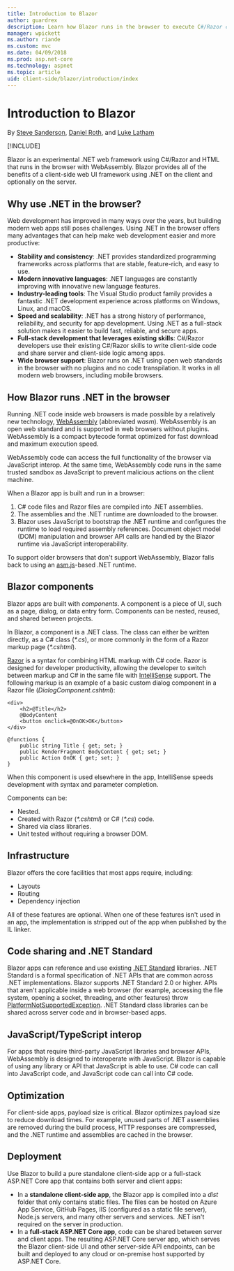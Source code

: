 ```yaml
---
title: Introduction to Blazor
author: guardrex
description: Learn how Blazor runs in the browser to execute C#/Razor code with WebAssembly and the Mono runtime in this introduction.
manager: wpickett
ms.author: riande
ms.custom: mvc
ms.date: 04/09/2018
ms.prod: asp.net-core
ms.technology: aspnet
ms.topic: article
uid: client-side/blazor/introduction/index
---
```

# Introduction to Blazor

By [Steve Sanderson](http://blog.stevensanderson.com), [Daniel Roth](https://github.com/danroth27), and [Luke Latham](https://github.com/guardrex)

[!INCLUDE[](~/includes/blazor-preview-notice.md)]

Blazor is an experimental .NET web framework using C#/Razor and HTML that runs in the browser with WebAssembly. Blazor provides all of the benefits of a client-side web UI framework using .NET on the client and optionally on the server.

## Why use .NET in the browser?

Web development has improved in many ways over the years, but building modern web apps still poses challenges. Using .NET in the browser offers many advantages that can help make web development easier and more productive: 

* **Stability and consistency**: .NET provides standardized programming frameworks across platforms that are stable, feature-rich, and easy to use.
* **Modern innovative languages**: .NET languages are constantly improving with innovative new language features.
* **Industry-leading tools**: The Visual Studio product family provides a fantastic .NET development experience across platforms on Windows, Linux, and macOS.
* **Speed and scalability**: .NET has a strong history of performance, reliability, and security for app development. Using .NET as a full-stack solution makes it easier to build fast, reliable, and secure apps.
* **Full-stack development that leverages existing skills**: C#/Razor developers use their existing C#/Razor skills to write client-side code and share server and client-side logic among apps.
* **Wide browser support**: Blazor runs on .NET using open web standards in the browser with no plugins and no code transpilation. It works in all modern web browsers, including mobile browsers.

## How Blazor runs .NET in the browser

Running .NET code inside web browsers is made possible by a relatively new technology, [WebAssembly](http://webassembly.org) (abbreviated *wasm*). WebAssembly is an open web standard and is supported in web browsers without plugins. WebAssembly is a compact bytecode format optimized for fast download and maximum execution speed.

WebAssembly code can access the full functionality of the browser via JavaScript interop. At the same time, WebAssembly code runs in the same trusted sandbox as JavaScript to prevent malicious actions on the client machine.

When a Blazor app is built and run in a browser:

1. C# code files and Razor files are compiled into .NET assemblies.
1. The assemblies and the .NET runtime are downloaded to the browser.
1. Blazor uses JavaScript to bootstrap the .NET runtime and configures the runtime to load required assembly references. Document object model (DOM) manipulation and browser API calls are handled by the Blazor runtime via JavaScript interoperability.

To support older browsers that don't support WebAssembly, Blazor falls back to using an [asm.js](https://wikipedia.org/wiki/Asm.js)-based .NET runtime.

## Blazor components

Blazor apps are built with *components*. A component is a piece of UI, such as a page, dialog, or data entry form. Components can be nested, reused, and shared between projects.

In Blazor, a component is a .NET class. The class can either be written directly, as a C# class (*\*.cs*), or more commonly in the form of a Razor markup page (*\*.cshtml*).

[Razor](https://docs.microsoft.com/aspnet/core/mvc/views/razor) is a syntax for combining HTML markup with C# code. Razor is designed for developer productivity, allowing the developer to switch between markup and C# in the same file with [IntelliSense](https://docs.microsoft.com/visualstudio/ide/using-intellisense) support. The following markup is an example of a basic custom dialog component in a Razor file (*DialogComponent.cshtml*):

```cshtml
<div>
    <h2>@Title</h2>
    @BodyContent
    <button onclick=@OnOK>OK</button>
</div>

@functions {
    public string Title { get; set; }
    public RenderFragment BodyContent { get; set; }
    public Action OnOK { get; set; }
}
```

When this component is used elsewhere in the app, IntelliSense speeds development with syntax and parameter completion.

Components can be:

* Nested.
* Created with Razor (*\*.cshtml*) or C# (*\*.cs*) code.
* Shared via class libraries.
* Unit tested without requiring a browser DOM.

## Infrastructure

Blazor offers the core facilities that most apps require, including:

* Layouts
* Routing
* Dependency injection

All of these features are optional. When one of these features isn't used in an app, the implementation is stripped out of the app when published by the IL linker.

## Code sharing and .NET Standard

Blazor apps can reference and use existing [.NET Standard](https://docs.microsoft.com/dotnet/standard/net-standard) libraries. .NET Standard is a formal specification of .NET APIs that are common across .NET implementations. Blazor supports .NET Standard 2.0 or higher. APIs that aren't applicable inside a web browser (for example, accessing the file system, opening a socket, threading, and other features) throw [PlatformNotSupportedException](https://docs.microsoft.com/dotnet/api/system.platformnotsupportedexception). .NET Standard class libraries can be shared across server code and in browser-based apps.

## JavaScript/TypeScript interop

For apps that require third-party JavaScript libraries and browser APIs, WebAssembly is designed to interoperate with JavaScript. Blazor is capable of using any library or API that JavaScript is able to use. C# code can call into JavaScript code, and JavaScript code can call into C# code.

## Optimization

For client-side apps, payload size is critical. Blazor optimizes payload size to reduce download times. For example, unused parts of .NET assemblies are removed during the build process, HTTP responses are compressed, and the .NET runtime and assemblies are cached in the browser.

## Deployment

Use Blazor to build a pure standalone client-side app or a full-stack ASP.NET Core app that contains both server and client apps:

* In a **standalone client-side app**, the Blazor app is compiled into a *dist* folder that only contains static files. The files can be hosted on Azure App Service, GitHub Pages, IIS (configured as a static file server), Node.js servers, and many other servers and services. .NET isn't required on the server in production.
* In a **full-stack ASP.NET Core app**, code can be shared between server and client apps. The resulting ASP.NET Core server app, which serves the Blazor client-side UI and other server-side API endpoints, can be built and deployed to any cloud or on-premise host supported by ASP.NET Core.

